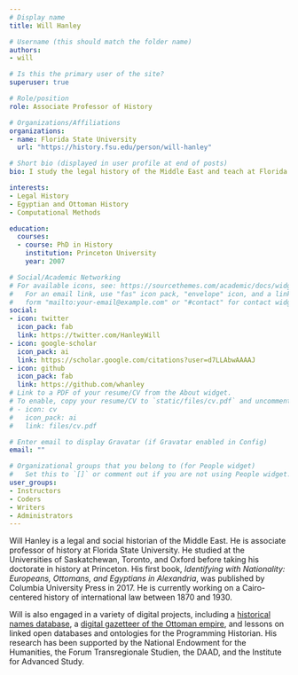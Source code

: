 ```yaml
---
# Display name
title: Will Hanley

# Username (this should match the folder name)
authors:
- will

# Is this the primary user of the site?
superuser: true

# Role/position
role: Associate Professor of History

# Organizations/Affiliations
organizations:
- name: Florida State University
  url: "https://history.fsu.edu/person/will-hanley"

# Short bio (displayed in user profile at end of posts)
bio: I study the legal history of the Middle East and teach at Florida State University.

interests:
- Legal History
- Egyptian and Ottoman History
- Computational Methods

education:
  courses:
  - course: PhD in History
    institution: Princeton University
    year: 2007

# Social/Academic Networking
# For available icons, see: https://sourcethemes.com/academic/docs/widgets/#icons
#   For an email link, use "fas" icon pack, "envelope" icon, and a link in the
#   form "mailto:your-email@example.com" or "#contact" for contact widget.
social:
- icon: twitter
  icon_pack: fab
  link: https://twitter.com/HanleyWill
- icon: google-scholar
  icon_pack: ai
  link: https://scholar.google.com/citations?user=d7LLAbwAAAAJ
- icon: github
  icon_pack: fab
  link: https://github.com/whanley
# Link to a PDF of your resume/CV from the About widget.
# To enable, copy your resume/CV to `static/files/cv.pdf` and uncomment the lines below.  
# - icon: cv
#   icon_pack: ai
#   link: files/cv.pdf

# Enter email to display Gravatar (if Gravatar enabled in Config)
email: ""

# Organizational groups that you belong to (for People widget)
#   Set this to `[]` or comment out if you are not using People widget.  
user_groups:
- Instructors
- Coders
- Writers
- Administrators
---
```


Will Hanley is a legal and social historian of the Middle East. He is associate professor of history at Florida State University. He studied at the Universities of Saskatchewan, Toronto, and Oxford before taking his doctorate in history at Princeton. His first book, _Identifying with Nationality: Europeans, Ottomans, and Egyptians in Alexandria_, was published by Columbia University Press in 2017. He is currently working on a Cairo-centered history of international law between 1870 and 1930. 

Will is also engaged in a variety of digital projects, including a [historical names database](prosop.org), a [digital gazetteer of the Ottoman empire](ottgaz.org), and lessons on linked open databases and ontologies for the Programming Historian. His research has been supported by the National Endowment for the Humanities, the Forum Transregionale Studien, the DAAD, and the Institute for Advanced Study.
